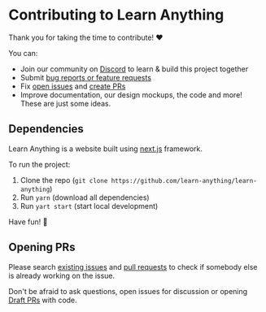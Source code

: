 # Contributing to Learn Anything

Thank you for taking the time to contribute! ♥️

You can:

- Join our community on [Discord](https://discord.gg/KKYdWjt) to learn & build this project together
- Submit [bug reports or feature requests](../../issues/new/choose)
- Fix [open issues](../../issues) and [create PRs](https://help.github.com/en/github/collaborating-with-issues-and-pull-requests/creating-a-pull-request)
- Improve documentation, our design mockups, the code and more! These are just some ideas.

## Dependencies

Learn Anything is a website built using [next.js](https://nextjs.org) framework.

To run the project:

1. Clone the repo (`git clone https://github.com/learn-anything/learn-anything`)
2. Run `yarn` (download all dependencies)
3. Run `yart start` (start local development)

Have fun! 🚀

## Opening PRs

Please search [existing issues](../../issues/) and [pull requests](../../pulls/) to check if somebody else is already working on the issue.

Don't be afraid to ask questions, open issues for discussion or opening [Draft PRs](https://github.blog/2019-02-14-introducing-draft-pull-requests/) with code.
